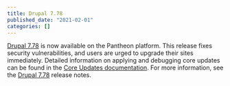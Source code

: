 ```yaml
---
title: Drupal 7.78
published_date: "2021-02-01"
categories: []
---
```

[Drupal 7.78](https://www.drupal.org/project/drupal/releases/7.78) is now available on the Pantheon platform. This release fixes security vulnerabilities, and users are urged to upgrade their sites immediately. Detailed information on applying and debugging core updates can be found in the [Core Updates documentation](/core-updates). For more information, see the [Drupal 7.78](https://www.drupal.org/project/drupal/releases/7.78) release notes.
